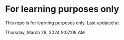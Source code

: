 # For learning purposes only
This repo is for learning purposes only.
Last updated at

Thursday, March 28, 2024 9:07:08 AM

